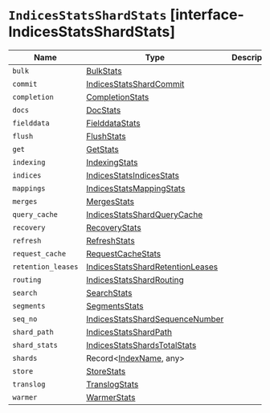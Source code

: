# `IndicesStatsShardStats` [interface-IndicesStatsShardStats]

| Name | Type | Description |
| - | - | - |
| `bulk` | [BulkStats](./BulkStats.md) | &nbsp; |
| `commit` | [IndicesStatsShardCommit](./IndicesStatsShardCommit.md) | &nbsp; |
| `completion` | [CompletionStats](./CompletionStats.md) | &nbsp; |
| `docs` | [DocStats](./DocStats.md) | &nbsp; |
| `fielddata` | [FielddataStats](./FielddataStats.md) | &nbsp; |
| `flush` | [FlushStats](./FlushStats.md) | &nbsp; |
| `get` | [GetStats](./GetStats.md) | &nbsp; |
| `indexing` | [IndexingStats](./IndexingStats.md) | &nbsp; |
| `indices` | [IndicesStatsIndicesStats](./IndicesStatsIndicesStats.md) | &nbsp; |
| `mappings` | [IndicesStatsMappingStats](./IndicesStatsMappingStats.md) | &nbsp; |
| `merges` | [MergesStats](./MergesStats.md) | &nbsp; |
| `query_cache` | [IndicesStatsShardQueryCache](./IndicesStatsShardQueryCache.md) | &nbsp; |
| `recovery` | [RecoveryStats](./RecoveryStats.md) | &nbsp; |
| `refresh` | [RefreshStats](./RefreshStats.md) | &nbsp; |
| `request_cache` | [RequestCacheStats](./RequestCacheStats.md) | &nbsp; |
| `retention_leases` | [IndicesStatsShardRetentionLeases](./IndicesStatsShardRetentionLeases.md) | &nbsp; |
| `routing` | [IndicesStatsShardRouting](./IndicesStatsShardRouting.md) | &nbsp; |
| `search` | [SearchStats](./SearchStats.md) | &nbsp; |
| `segments` | [SegmentsStats](./SegmentsStats.md) | &nbsp; |
| `seq_no` | [IndicesStatsShardSequenceNumber](./IndicesStatsShardSequenceNumber.md) | &nbsp; |
| `shard_path` | [IndicesStatsShardPath](./IndicesStatsShardPath.md) | &nbsp; |
| `shard_stats` | [IndicesStatsShardsTotalStats](./IndicesStatsShardsTotalStats.md) | &nbsp; |
| `shards` | Record<[IndexName](./IndexName.md), any> | &nbsp; |
| `store` | [StoreStats](./StoreStats.md) | &nbsp; |
| `translog` | [TranslogStats](./TranslogStats.md) | &nbsp; |
| `warmer` | [WarmerStats](./WarmerStats.md) | &nbsp; |
